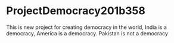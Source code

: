 # ProjectDemocracy201b358
This is new project for creating democracy in the world, India is a democracy, America is a democracy. Pakistan is not a democracy
